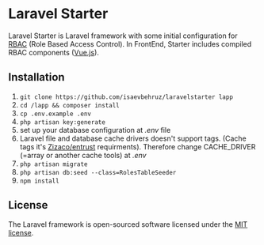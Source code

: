 # Laravel Starter

Laravel Starter is Laravel framework with some initial configuration for [RBAC](https://en.wikipedia.org/wiki/Role-based_access_control) (Role Based Access Control). In FrontEnd, Starter includes compiled RBAC components ([Vue.js](https://vuejs.org)).

## Installation
1. `git clone https://github.com/isaevbehruz/laravelstarter lapp`
2. `cd /lapp && composer install`
3. `cp .env.example .env`
4. `php artisan key:generate`
5. set up your database configuration at _.env_ file
6. Laravel file and database cache drivers doesn't support tags. (Cache tags it's [Zizaco/entrust](https://github.com/Zizaco/entrust) requirments). Therefore change CACHE_DRIVER (=array or another cache tools) at _.env_
7. `php artisan migrate`
8. `php artisan db:seed --class=RolesTableSeeder`
9. `npm install`

## License

The Laravel framework is open-sourced software licensed under the [MIT license](http://opensource.org/licenses/MIT).
